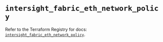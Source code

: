 # `intersight_fabric_eth_network_policy`

Refer to the Terraform Registry for docs: [`intersight_fabric_eth_network_policy`](https://registry.terraform.io/providers/ciscodevnet/intersight/1.0.71/docs/resources/fabric_eth_network_policy).
